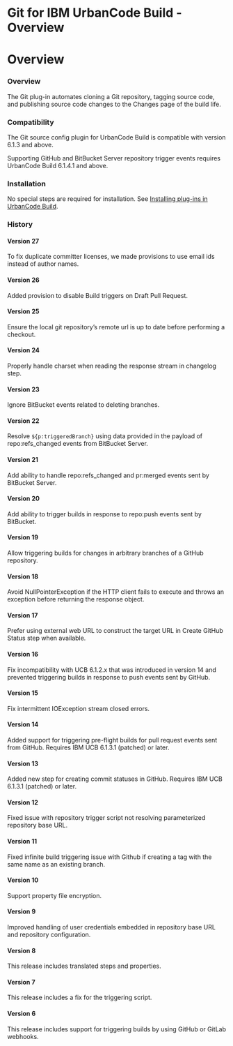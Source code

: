 
Git for IBM UrbanCode Build - Overview
======================================

# Overview


### Overview



The Git plug-in automates cloning a Git repository, tagging source code, and publishing source code changes to the Changes page of the build life.

### Compatibility

The Git source config plugin for UrbanCode Build is compatible with version 6.1.3 and above.

Supporting GitHub and BitBucket Server repository trigger events requires UrbanCode Build 6.1.4.1 and above.

### Installation

No special steps are required for installation. See [Installing plug-ins in UrbanCode Build](http://www-01.ibm.com/support/knowledgecenter/#!/SS8NMD_6.1.0/com.ibm.ucbuild.doc/topics/plugin_ch.html "Installing plug-ins in UrbanCode Build").

### History

#### Version 27

To fix duplicate committer licenses, we made provisions to use email ids instead of author names.

#### Version 26

Added provision to disable Build triggers on Draft Pull Request.

#### Version 25

Ensure the local git repository’s remote url is up to date before performing a checkout.

#### Version 24

Properly handle charset when reading the response stream in changelog step.

#### Version 23

Ignore BitBucket events related to deleting branches.

#### Version 22

Resolve ``${p:triggeredBranch}`` using data provided in the payload of repo:refs\_changed events from BitBucket Server.

#### Version 21

Add ability to handle repo:refs\_changed and pr:merged events sent by BitBucket Server.

#### Version 20

Add ability to trigger builds in response to repo:push events sent by BitBucket.

#### Version 19

Allow triggering builds for changes in arbitrary branches of a GitHub repository.

#### Version 18

Avoid NullPointerException if the HTTP client fails to execute and throws an exception before returning the response object.

#### Version 17

Prefer using external web URL to construct the target URL in Create GitHub Status step when available.

#### Version 16

Fix incompatibility with UCB 6.1.2.x that was introduced in version 14 and prevented triggering builds in response to push events sent by GitHub.

#### Version 15

Fix intermittent IOException stream closed errors.

#### Version 14

Added support for triggering pre-flight builds for pull request events sent from GitHub. Requires IBM UCB 6.1.3.1 (patched) or later.

#### Version 13

Added new step for creating commit statuses in GitHub. Requires IBM UCB 6.1.3.1 (patched) or later.

#### Version 12

Fixed issue with repository trigger script not resolving parameterized repository base URL.

#### Version 11

Fixed infinite build triggering issue with Github if creating a tag with the same name as an existing branch.

#### Version 10

Support property file encryption.

#### Version 9

Improved handling of user credentials embedded in repository base URL and repository configuration.

#### Version 8

This release includes translated steps and properties.

#### Version 7

This release includes a fix for the triggering script.

#### Version 6

This release includes support for triggering builds by using GitHub or GitLab webhooks.

